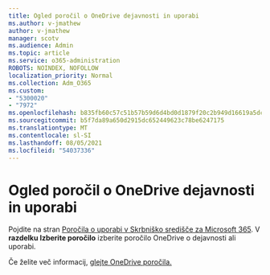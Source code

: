 ```yaml
---
title: Ogled poročil o OneDrive dejavnosti in uporabi
ms.author: v-jmathew
author: v-jmathew
manager: scotv
ms.audience: Admin
ms.topic: article
ms.service: o365-administration
ROBOTS: NOINDEX, NOFOLLOW
localization_priority: Normal
ms.collection: Adm_O365
ms.custom:
- "5300020"
- "7972"
ms.openlocfilehash: b835fb60c57c51b57b59d6d4bd0d1879f20c2b949d16619a5dcb924d4d66e194
ms.sourcegitcommit: b5f7da89a650d2915dc652449623c78be6247175
ms.translationtype: MT
ms.contentlocale: sl-SI
ms.lasthandoff: 08/05/2021
ms.locfileid: "54037336"
---
```

# <a name="view-reports-on-onedrive-activity-and-usage"></a>Ogled poročil o OneDrive dejavnosti in uporabi

Pojdite na stran [Poročila o uporabi v Skrbniško središče za Microsoft 365](https://admin.microsoft.com/AdminPortal/Home). V **razdelku Izberite poročilo** izberite poročilo OneDrive o dejavnosti ali uporabi.

Če želite več informacij, [glejte OneDrive poročila.](https://go.microsoft.com/fwlink/?linkid=875239)
